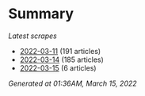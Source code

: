 # Summary
*Latest scrapes*
* [2022-03-11](https://github.com/nuuuwan/news_lk/blob/data/news_lk.2022-03-11.json) (191 articles)
* [2022-03-14](https://github.com/nuuuwan/news_lk/blob/data/news_lk.2022-03-14.json) (185 articles)
* [2022-03-15](https://github.com/nuuuwan/news_lk/blob/data/news_lk.2022-03-15.json) (6 articles)

*Generated at 01:36AM, March 15, 2022*